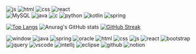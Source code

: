 
  
![js](https://img.shields.io/badge/JavaScript-F7DF1E?style=for-the-badge&logo=JavaScript&logoColor=white) ![html](https://img.shields.io/badge/HTML5-E34F26?style=for-the-badge&logo=html5&logoColor=white) ![css](https://img.shields.io/badge/CSS-239120?&style=for-the-badge&logo=css3&logoColor=white) ![react](https://img.shields.io/badge/React-20232A?style=for-the-badge&logo=react&logoColor=61DAFB)  
![MySQL](https://img.shields.io/badge/mysql-%2300f.svg?style=for-the-badge&logo=mysql&logoColor=white) ![java](https://img.shields.io/badge/Java-ED8B00?style=for-the-badge&logo=openjdk&logoColor=white) ![c](https://img.shields.io/badge/C-00599C?style=for-the-badge&logo=c&logoColor=white) ![python](https://img.shields.io/badge/Python-14354C?style=for-the-badge&logo=python&logoColor=white) ![kotlin](https://img.shields.io/badge/Kotlin-0095D5?&style=for-the-badge&logo=kotlin&logoColor=white) ![spring](https://img.shields.io/badge/Spring-6DB33F?style=for-the-badge&logo=spring&logoColor=white) 

</details>

[![Top Langs](https://github-readme-stats.vercel.app/api/top-langs/?username=sbj07)](https://github.com/anuraghazra/github-readme-stats)
![Anurag's GitHub stats](https://github-readme-stats.vercel.app/api?username=sbj07&hide=contribs,prs&show_icons=true&theme=테마)
[![GitHub Streak](https://streak-stats.demolab.com?user=sbj07)](https://git.io/streak-stats)

![window](https://img.shields.io/badge/Windows-0078D6?style=for-the-badge&logo=windows&logoColor=white)
![java](https://img.shields.io/badge/Java-ED8B00?style=for-the-badge&logo=openjdk&logoColor=white)
![spring](https://img.shields.io/badge/Spring-6DB33F?style=for-the-badge&logo=spring&logoColor=white)
![oracle](https://img.shields.io/badge/Oracle-F80000?style=for-the-badge&logo=Oracle&logoColor=white)
![html](https://img.shields.io/badge/HTML5-E34F26?style=for-the-badge&logo=html5&logoColor=white)
![css](https://img.shields.io/badge/CSS3-1572B6?style=for-the-badge&logo=css3&logoColor=white)
![js](https://img.shields.io/badge/JavaScript-F7DF1E?style=for-the-badge&logo=JavaScript&logoColor=white)
![react](https://img.shields.io/badge/React-20232A?style=for-the-badge&logo=react&logoColor=61DAFB)
![bootstrap](https://img.shields.io/badge/Bootstrap-563D7C?style=for-the-badge&logo=bootstrap&logoColor=white)
![jquery](https://img.shields.io/badge/jQuery-0769AD?style=for-the-badge&logo=jquery&logoColor=white)
![vscode](https://img.shields.io/badge/Visual_Studio_Code-0078D4?style=for-the-badge&logo=visual%20studio%20code&logoColor=white)
![intellij](https://img.shields.io/badge/IntelliJ_IDEA-000000.svg?style=for-the-badge&logo=intellij-idea&logoColor=white)
![eclipse](	https://img.shields.io/badge/Eclipse-2C2255?style=for-the-badge&logo=eclipse&logoColor=white)
![github](https://img.shields.io/badge/GitHub-100000?style=for-the-badge&logo=github&logoColor=white)
![notion](https://img.shields.io/badge/Notion-%23000000.svg?style=for-the-badge&logo=notion&logoColor=white)


